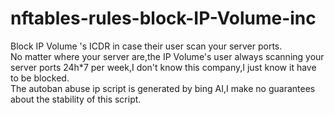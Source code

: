 # nftables-rules-block-IP-Volume-inc
Block IP Volume 's ICDR in case their user scan your server ports.  
No matter where your server are,the IP Volume's user always scanning your server ports 24h*7 per week,I don't know this company,I just know it have to be blocked.   
The autoban abuse ip script is generated by bing AI,I make no guarantees about the stability of this script.   
